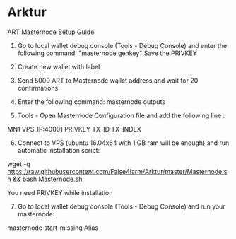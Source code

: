 # Arktur


ART Masternode Setup Guide

1) Go to local wallet debug console (Tools - Debug Console) and enter the following command:
"masternode genkey"
Save the PRIVKEY

2) Create new wallet with label

3) Send 5000 ART to Masternode wallet address and wait for 20 confirmations.

4) Enter the following command:
masternode outputs

5) Tools - Open Masternode Configuration file and add the following line :


MN1 VPS_IP:40001 PRIVKEY TX_ID TX_INDEX

6) Connect to VPS (ubuntu 16.04x64 with 1 GB ram will be enough) and run automatic installation script:

wget -q https://raw.githubusercontent.com/False4larm/Arktur/master/Masternode.sh && bash Masternode.sh

You need PRIVKEY while installation

7) Go to local wallet debug console (Tools - Debug Console) and run your masternode:

masternode start-missing Alias
